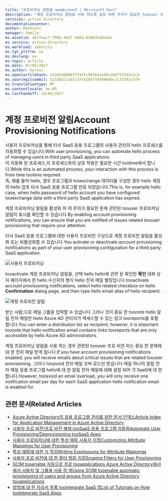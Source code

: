 ```yaml
---
title: "프로비저닝 알림을 aaaAccount | Microsoft Docs"
description: "계정 프로비저닝 알림을 사용 하도록 설정 하면 주의가 필요한 toouser 프로비저닝 tooensure 문제는 알림이 표시 됩니다을 연결 하는 방법을 알아봅니다."
services: active-directory
documentationcenter: 
author: MarkusVi
manager: femila
ms.assetid: a637aac7-f06b-48ef-a66d-639835a8edec
ms.service: active-directory
ms.workload: identity
ms.tgt_pltfrm: na
ms.devlang: na
ms.topic: article
ms.date: 07/05/2017
ms.author: markvi
ms.openlocfilehash: e33d1dd806fff43fc96f843a9dcddd7375d2e3c4
ms.sourcegitcommit: 523283cc1b3c37c428e77850964dc1c33742c5f0
ms.translationtype: MT
ms.contentlocale: ko-KR
ms.lasthandoff: 10/06/2017
---
```

# <a name="account-provisioning-notifications"></a><span data-ttu-id="2fe7c-103">계정 프로비전 알림</span><span class="sxs-lookup"><span data-stu-id="2fe7c-103">Account Provisioning Notifications</span></span>
<span data-ttu-id="2fe7c-104">사용자 프로비저닝을 통해 타사 SaaS 응용 프로그램의 사용자 관리의 hello 프로세스를 자동화할 수 있습니다.</span><span class="sxs-lookup"><span data-stu-id="2fe7c-104">With user provisioning, you can automate hello process of managing users in third party SaaS applications.</span></span> <br>
<span data-ttu-id="2fe7c-105">이 자동화 된 프로세스,이 프로세스와의 상호 작용은 필요한 시간 tootime에서 합니다.</span><span class="sxs-lookup"><span data-stu-id="2fe7c-105">While this is an automated process, your interaction with this process is from time tootime required.</span></span> <br>
<span data-ttu-id="2fe7c-106">즉, 예를 들어 hello, 경우 프로그램과 tooexchange 데이터를 구성한 경우 hello 계정의 hello 암호 타사 SaaS 응용 프로그램 만료 되었습니다.</span><span class="sxs-lookup"><span data-stu-id="2fe7c-106">This is, for example hello case, when hello password of hello account you have configured tooexchange data with a third party SaaS application has expired.</span></span> 

<span data-ttu-id="2fe7c-107">계정 프로비저닝 알림을 활성화 하 여 주의가 필요한 문제 관련된 toouser 프로비저닝 알림이 표시를 확인할 수 있습니다.</span><span class="sxs-lookup"><span data-stu-id="2fe7c-107">By enabling account provisioning notifications, you can ensure that you are notified of issues related toouser provisioning that require your attention.</span></span>

<span data-ttu-id="2fe7c-108">타사 SaaS 응용 프로그램에 대한 사용자 프로비전 구성으로 계정 프로비전 알림을 활성화 또는 비활성화할 수 있습니다.</span><span class="sxs-lookup"><span data-stu-id="2fe7c-108">You activate or deactivate account provisioning notifications as part of your user provisioning configuration for a third party SaaS application.</span></span>

![사용자 프로비저닝][1] 

<span data-ttu-id="2fe7c-110">tooactivate 계정 프로비저닝 알림을, 선택 hello hello에 관련 된 확인란 **확인** 대화 상자 페이지에서 한 hello 수신자의 형식 hello 전자 메일 별칭입니다.</span><span class="sxs-lookup"><span data-stu-id="2fe7c-110">tooactivate account provisioning notifications, select hello related checkbox on hello **Confirmation** dialog page, and then type hello email alias of hello recipient.</span></span>

![계정 프로비전 알림][2]

<span data-ttu-id="2fe7c-112">받는 사람;으로 메일 그룹을 입력할 수 있습니다 그러나 것이 중요 한 toonote hello 알림 전자 메일만 hello Azure AD 관리자가 액세스할 수 있는 링크 tooreports를 포함 합니다.</span><span class="sxs-lookup"><span data-stu-id="2fe7c-112">You can enter a distribution list as recipient; however, it is important toonote that hello notification email contains links tooreports that are only accessible by hello Azure AD administrators.</span></span>

<span data-ttu-id="2fe7c-113">계정 프로비저닝 알림을 사용 하는 경우 관련된 toouser 프로 비전 되는 중요 한 문제에 대 한 전자 메일 받게 됩니다.</span><span class="sxs-lookup"><span data-stu-id="2fe7c-113">If you have account provisioning notifications enabled, you will receive emails about critical issues that are related toouser provisioning.</span></span> <span data-ttu-id="2fe7c-114">그러나 tooavoid 전자 메일 오버 로드만 받습니다 매일 하나의 알림 전자 메일 응용 프로그램 hello에 대 한 알림 전자 메일에 대해 설정 되어 각 SaaS에 대 한 합니다.</span><span class="sxs-lookup"><span data-stu-id="2fe7c-114">However, tooavoid an email overload, you will only receive one notification email per day for each SaaS application hello notification email is enabled for.</span></span>

## <a name="related-articles"></a><span data-ttu-id="2fe7c-115">관련 문서</span><span class="sxs-lookup"><span data-stu-id="2fe7c-115">Related Articles</span></span>
* [<span data-ttu-id="2fe7c-116">Azure Active Directory의 응용 프로그램 관리를 위한 문서 인덱스</span><span class="sxs-lookup"><span data-stu-id="2fe7c-116">Article Index for Application Management in Azure Active Directory</span></span>](active-directory-apps-index.md)
* [<span data-ttu-id="2fe7c-117">사용자 프로 비전/프로 비전 해제 tooSaaS 응용 프로그램 자동화</span><span class="sxs-lookup"><span data-stu-id="2fe7c-117">Automate User Provisioning/Deprovisioning tooSaaS Apps</span></span>](active-directory-saas-app-provisioning.md)
* [<span data-ttu-id="2fe7c-118">사용자 프로비저닝에 대한 특성 매핑 사용자 지정</span><span class="sxs-lookup"><span data-stu-id="2fe7c-118">Customizing Attribute Mappings for User Provisioning</span></span>](active-directory-saas-customizing-attribute-mappings.md)
* [<span data-ttu-id="2fe7c-119">특성 매핑에 대한 식 작성</span><span class="sxs-lookup"><span data-stu-id="2fe7c-119">Writing Expressions for Attribute Mappings</span></span>](active-directory-saas-writing-expressions-for-attribute-mappings.md)
* [<span data-ttu-id="2fe7c-120">사용자 프로 비전에 대 한 필터 범위 지정</span><span class="sxs-lookup"><span data-stu-id="2fe7c-120">Scoping Filters for User Provisioning</span></span>](active-directory-saas-scoping-filters.md)
* [<span data-ttu-id="2fe7c-121">SCIM tooenable 자동으로 프로 tooapplications Azure Active Directory에서에서 사용자 및 그룹을 사용 하 여</span><span class="sxs-lookup"><span data-stu-id="2fe7c-121">Using SCIM tooenable automatic provisioning of users and groups from Azure Active Directory tooapplications</span></span>](active-directory-scim-provisioning.md)
* [<span data-ttu-id="2fe7c-122">방법에 대 한 자습서 목록 tooIntegrate SaaS 앱</span><span class="sxs-lookup"><span data-stu-id="2fe7c-122">List of Tutorials on How tooIntegrate SaaS Apps</span></span>](active-directory-saas-tutorial-list.md)

<!--Image references-->
[1]: ./media/active-directory-saas-account-provisioning-notifications/ic766307.png
[2]: ./media/active-directory-saas-account-provisioning-notifications/ic766308.png
